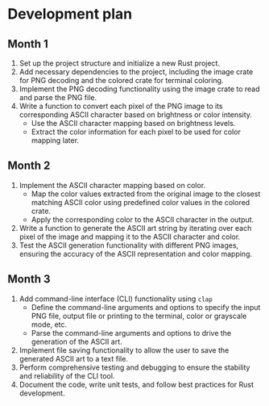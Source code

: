 # Development plan

## Month 1
1. Set up the project structure and initialize a new Rust project.
2. Add necessary dependencies to the project, including the image crate for PNG
   decoding and the colored crate for terminal coloring.
3. Implement the PNG decoding functionality using the image crate to read and
   parse the PNG file.
4. Write a function to convert each pixel of the PNG image to its corresponding
ASCII character based on brightness or color intensity.
    - Use the ASCII character mapping based on brightness levels.
    - Extract the color information for each pixel to be used for color mapping
      later.

## Month 2
1. Implement the ASCII character mapping based on color.
    - Map the color values extracted from the original image to the closest
      matching ASCII color using predefined color values in the colored crate.
    - Apply the corresponding color to the ASCII character in the output.
2. Write a function to generate the ASCII art string by iterating over each
pixel of the image and mapping it to the ASCII character and color.
3. Test the ASCII generation functionality with different PNG images, ensuring
the accuracy of the ASCII representation and color mapping.


## Month 3
1. Add command-line interface (CLI) functionality using `clap`
    - Define the command-line arguments and options to specify the input PNG
      file, output file or printing to the terminal, color or grayscale mode,
      etc.
    - Parse the command-line arguments and options to drive the generation of
      the ASCII art.
2. Implement file saving functionality to allow the user to save the generated
ASCII art to a text file.
3. Perform comprehensive testing and debugging to ensure the stability and
reliability of the CLI tool.
4. Document the code, write unit tests, and follow best practices for Rust
development.
